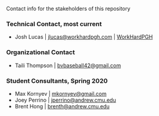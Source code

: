 Contact info for the stakeholders of this repository 

### Technical Contact, most current
* Josh Lucas | jlucas@workhardpgh.com | <a href="https://workhardpgh.com">WorkHardPGH</a>

### Organizational Contact
* Taili Thompson | bvbaseball42@gmail.com

### Student Consultants, Spring 2020 
* Max Kornyev | mkornyev@gmail.com
* Joey Perrino | jperrino@andrew.cmu.edu
* Brent Hong | brenth@andrew.cmu.edu